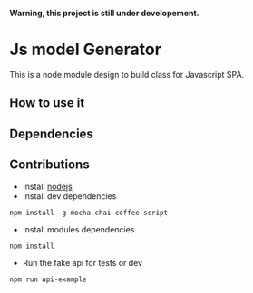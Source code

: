__Warning, this project is still under developement.__
# Js model Generator
This is a node module design to build class for Javascript SPA.

## How to use it

## Dependencies

## Contributions
- Install [nodejs](http://nodejs.org/)
- Install dev dependencies
```:bash
npm install -g mocha chai coffee-script
```
- Install modules dependencies
```:bash
npm install
```
- Run the fake api for tests or dev
```:bash
npm run api-example
```